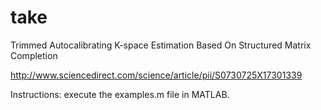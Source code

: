 # take
Trimmed Autocalibrating K-space Estimation Based On Structured Matrix Completion

http://www.sciencedirect.com/science/article/pii/S0730725X17301339

Instructions: execute the examples.m file in MATLAB.
